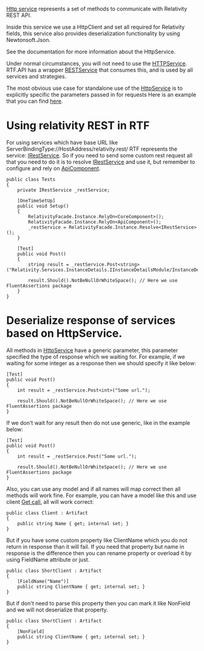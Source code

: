 ﻿[Http service](/api/Relativity.Testing.Framework.Api.Services.HttpService.html) represents a set of methods to communicate with Relativity REST API.

Inside this service we use a HttpClient and set all required for Relativity fields, this service also provides deserialization functionality by using Newtonsoft.Json.

See the documentation for more information about the HttpService.

Under normal circumstances, you will not need to use the [HTTPService](/api/Relativity.Testing.Framework.Api.Services.HttpService.html).
RTF.API has a wrapper [RESTService](/api/Relativity.Testing.Framework.Api.Services.IRestService.html) that consumes this, and is used by all services and strategies.

The most obvious use case for standalone use of the [HttpService](/api/Relativity.Testing.Framework.Api.Services.HttpService.html) is to explicitly specific the parameters passed in for requests
Here is an example that you can find [here](https://github.com/relativitydev/relativity.testing.framework.api/blob/master/source/Relativity.Testing.Framework.Api.FunctionalTests/HttpServiceFixture.cs).

# Using relativity REST in RTF

For using services which have base URL like ServerBindingType://HostAddress/relativity.rest/ RTF represents the service: [IRestService](/api/Relativity.Testing.Framework.Api.Services.IRestService.html).
So if you need to send some custom rest request all that you need to do it is to resolve [IRestService](/api/Relativity.Testing.Framework.Api.Services.IRestService.html) and use it, but remember to configure and rely on [ApiComponent](Getting-Started.md).

```
public class Tests
{
    private IRestService _restService;
  
    [OneTimeSetUp]
    public void Setup()
    {
        RelativityFacade.Instance.RelyOn<CoreComponent>();
        RelativityFacade.Instance.RelyOn<ApiComponent>();
        _restService = RelativityFacade.Instance.Resolve<IRestService>();
    }
 
    [Test]
    public void Post()
    {
        string result = _restService.Post<string>("Relativity.Services.InstanceDetails.IInstanceDetailsModule/InstanceDetailsService/GetRelativityVersionAsync");
 
        result.Should().NotBeNullOrWhiteSpace(); // Here we use FluentAssertions package
    }
}
```

# Deserialize response of services based on HttpService.

All methods in [HttpService](/api/Relativity.Testing.Framework.Api.Services.HttpService.html) have a generic parameter, this parameter specified the type of response which we waiting for. For example, if we waiting for some integer as a response then we should specify it like below:

```
[Test]
public void Post()
{
    int result = _restService.Post<int>("Some url.");
 
    result.Should().NotBeNullOrWhiteSpace(); // Here we use FluentAssertions package
}
```

If we don't wait for any result then do not use generic, like in the example below:

```
[Test]
public void Post()
{
    int result = _restService.Post("Some url.");
 
    result.Should().NotBeNullOrWhiteSpace(); // Here we use FluentAssertions package
}
```

Also, you can use any model and if all names will map correct then all methods will work fine. For example, you can have a model like this and use client [Get call](/api/Relativity.Testing.Framework.Api.Services.HttpService.html#Relativity_Testing_Framework_Api_Services_HttpService_Get__1_System_String_), all will work correct:

```
public class Client : Artifact
{
    public string Name { get; internal set; }
}
```

But if you have some custom property like ClientName which you do not return in response than it will fail. If you need that property but name in response is the difference then you can rename property or overload it by using FieldName attribute or just.

```
public class ShortClient : Artifact
{
    [FieldName("Name")]
    public string ClientName { get; internal set; }
}
```

But if don't need to parse this property then you can mark it like NonField and we will not deserialize that property.

```
public class ShortClient : Artifact
{
    [NonField]
    public string ClientName { get; internal set; }
}
```
